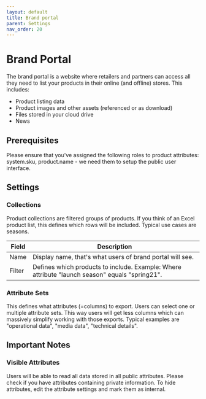 ```yaml
---
layout: default
title: Brand portal
parent: Settings
nav_order: 20
---
```


# Brand Portal

The brand portal is a website where retailers and partners can access all they need to list your products in their online (and offline) stores. This includes:

* Product listing data
* Product images and other assets (referenced or as download)
* Files stored in your cloud drive
* News

## Prerequisites
Please ensure that you've assigned the following roles to product attributes: system.sku, product.name - we need them to setup the public user interface.

## Settings

### Collections
Product collections are filtered groups of products. If you think of an Excel product list, this defines which rows will be included. Typical use cases are seasons.

|Field|Description |
|--|-- |
|Name|Display name, that's what users of brand portal will see.
|Filter|Defines which products to include. Example: Where attribute "launch season" equals "spring21".

### Attribute Sets
This defines what attributes (=columns) to export. Users can select one or multiple attribute sets. This way users will get less columns which can massively simplify working with those exports. Typical examples are "operational data", "media data", "technical details".

## Important Notes

### Visible Attributes
Users will be able to read all data stored in all public attributes. Please check if you have attributes containing private information. To hide attributes, edit the attribute settings and mark them as internal. 